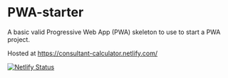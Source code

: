 # PWA-starter
A basic valid Progressive Web App (PWA) skeleton to use to start a PWA project.

Hosted at https://consultant-calculator.netlify.com/

[![Netlify Status](https://api.netlify.com/api/v1/badges/91ef52f1-cb8e-48cd-8aee-74611b0a4f5c/deploy-status)](https://app.netlify.com/sites/jplosier-pwa-starter/deploys)
